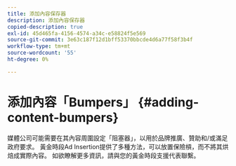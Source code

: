 ```yaml
---
title: 添加內容保存器
description: 添加內容保存器
copied-description: true
exl-id: 45d465fa-4156-4574-a34c-e58824f5e569
source-git-commit: 3e63c187f12d1bff53370bbcde4d6a77f58f3b4f
workflow-type: tm+mt
source-wordcount: '55'
ht-degree: 0%

---
```


# 添加內容「Bumpers」 {#adding-content-bumpers}

媒體公司可能需要在其內容周圍設定「阻塞器」，以用於品牌推廣、贊助和/或滿足政府要求。 黃金時段Ad Insertion提供了多種方法，可以放置保險槓，而不將其烘焙成實際內容。 如欲瞭解更多資訊，請與您的黃金時段支援代表聯繫。
